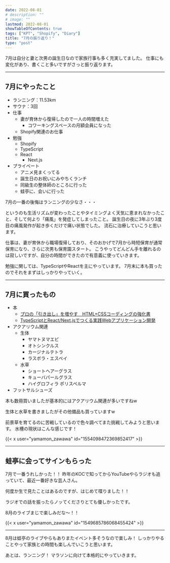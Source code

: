 ```yaml
---
date: 2022-08-01
# description: ""
# image: ""
lastmod: 2022-08-01
showTableOfContents: true
tags: ["KPT", "Shopify", "Diary"]
title: "7月の振り返り！"
type: "post"
---
```


7月は自分と妻と次男の誕生日なので家族行事も多く充実してました。
仕事にも変化があり、書くこと多いですがさっと振り返ります。

---

## 7月にやったこと

- ランニング：11.53km
- サウナ：3回
- 仕事
  - 妻が育休から復帰したので一人の時間増えた
    - コワーキングスペースの月額会員になった
  - Shopify関連のお仕事
- 勉強
  - Shopify
  - TypeScript
  - React
    - Next.js
- プライベート
  - アニメ見まくってる
  - 誕生日のお祝いにみやちくランチ
  - 同級生の整体師のところに行った
  - 蛙亭に、会いに行った

7月の一番の後悔はランニングの少なさ・・・

というのも生活リズムが変わったことやタイミングよく天気に恵まれなかったこと、そして何より「痛風」を発症してしまったこと。
誕生日の夜に3年ぶり3度目の痛風発作が起き歩くだけで痛い状態でした。
流石に治療していこうと思います。

仕事は、妻が育休から職場復帰しており、そのおかげで7月から時短保育が通常保育になり、さらに次男も保育園スタート。
こうやってどんどん手を離れるのは寂しいですが、自分の時間ができたので有意義に使っていきます。

勉強に関しては、TypeScriptやReactを主にやっています。
7月末に本も買ったのでそれをまずはしっかりやっていく。

---

## 7月に買ったもの

- 本
  - [プロの「引き出し」を増やす　HTML+CSSコーディングの強化書](https://books.mdn.co.jp/books/3221303016/?page=2&direct=1)
  - [TypeScriptとReact/Next.jsでつくる実践Webアプリケーション開発](https://gihyo.jp/book/2022/978-4-297-12916-3)
- アクアリウム関連
  - 生体
    - ヤマトヌマエビ
    - オトシンクルス
    - カージナルテトラ
    - ラスボラ・エスペイ
  - 水草
    - ショートヘアーグラス
    - キューバパールグラス
    - ハイグロフィラ ポリスペルマ
- フットサルシューズ

本も数冊買いましたが基本的にはアクアリウム関連が多いですねw

生体と水草を書きましたがその他備品も買っていますw

前景草を育てるのに苦戦しているので色々調べてまた挑戦してみようと思います。
水槽の現状はこんな感じです！

{{< x user="yamamon_zawawa" id="1554098472369852417" >}}

---

## 蛙亭に会ってサインもらった

7月で一番うれしかった！！
昨年のKOCで知ってからYouTubeやらラジオも追っていて、最近一番好きな芸人さん。

何度か生で見たことはあるのですが、はじめて喋りました！！

ラジオでの話を振ったらノッてくださりとても優しかったです。

8月のライブまじで楽しみだな〜！！

{{< x user="yamamon_zawawa" id="1549685786068455424" >}}

---

8月は蛙亭のライブやらもありまたイベント多そうなので楽しみ！
しっかりやることやって家族との時間も楽しんでいこうと思います。

あとは、ランニング！
マラソンに向けて本格的にやっていきます。
